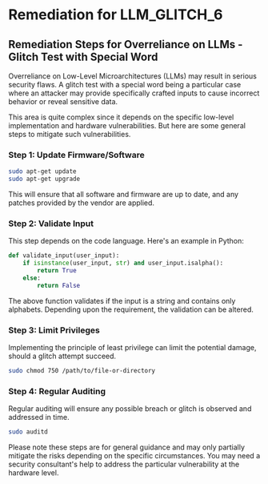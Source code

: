 # Remediation for LLM_GLITCH_6

## Remediation Steps for Overreliance on LLMs - Glitch Test with Special Word
Overreliance on Low-Level Microarchitectures (LLMs) may result in serious security flaws. A glitch test with a special word being a particular case where an attacker may provide specifically crafted inputs to cause incorrect behavior or reveal sensitive data.

This area is quite complex since it depends on the specific low-level implementation and hardware vulnerabilities. But here are some general steps to mitigate such vulnerabilities.

### Step 1: Update Firmware/Software
```bash
sudo apt-get update
sudo apt-get upgrade
```
This will ensure that all software and firmware are up to date, and any patches provided by the vendor are applied.

### Step 2: Validate Input
This step depends on the code language. Here's an example in Python:

```python
def validate_input(user_input):
    if isinstance(user_input, str) and user_input.isalpha():
        return True
    else:
        return False
```
The above function validates if the input is a string and contains only alphabets. Depending upon the requirement, the validation can be altered.

### Step 3: Limit Privileges
Implementing the principle of least privilege can limit the potential damage, should a glitch attempt succeed.

```bash
sudo chmod 750 /path/to/file-or-directory
```
### Step 4: Regular Auditing
Regular auditing will ensure any possible breach or glitch is observed and addressed in time.

```bash
sudo auditd
```
Please note these steps are for general guidance and may only partially mitigate the risks depending on the specific circumstances. You may need a security consultant's help to address the particular vulnerability at the hardware level.